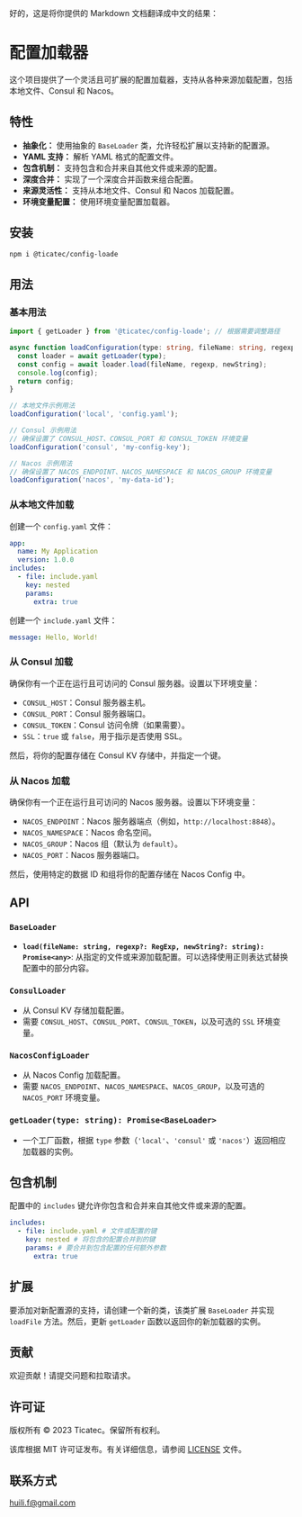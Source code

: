 好的，这是将你提供的 Markdown 文档翻译成中文的结果：

# 配置加载器

这个项目提供了一个灵活且可扩展的配置加载器，支持从各种来源加载配置，包括本地文件、Consul 和 Nacos。

## 特性

* **抽象化：** 使用抽象的 `BaseLoader` 类，允许轻松扩展以支持新的配置源。
* **YAML 支持：** 解析 YAML 格式的配置文件。
* **包含机制：** 支持包含和合并来自其他文件或来源的配置。
* **深度合并：** 实现了一个深度合并函数来组合配置。
* **来源灵活性：** 支持从本地文件、Consul 和 Nacos 加载配置。
* **环境变量配置：** 使用环境变量配置加载器。

## 安装

```bash
npm i @ticatec/config-loade
```

## 用法

### 基本用法

```typescript
import { getLoader } from '@ticatec/config-loade'; // 根据需要调整路径

async function loadConfiguration(type: string, fileName: string, regexp?: RegExp, newString?: string) {
  const loader = await getLoader(type);
  const config = await loader.load(fileName, regexp, newString);
  console.log(config);
  return config;
}

// 本地文件示例用法
loadConfiguration('local', 'config.yaml');

// Consul 示例用法
// 确保设置了 CONSUL_HOST、CONSUL_PORT 和 CONSUL_TOKEN 环境变量
loadConfiguration('consul', 'my-config-key');

// Nacos 示例用法
// 确保设置了 NACOS_ENDPOINT、NACOS_NAMESPACE 和 NACOS_GROUP 环境变量
loadConfiguration('nacos', 'my-data-id');
```

### 从本地文件加载

创建一个 `config.yaml` 文件：

```yaml
app:
  name: My Application
  version: 1.0.0
includes:
  - file: include.yaml
    key: nested
    params:
      extra: true
```

创建一个 `include.yaml` 文件：

```yaml
message: Hello, World!
```

### 从 Consul 加载

确保你有一个正在运行且可访问的 Consul 服务器。设置以下环境变量：

* `CONSUL_HOST`：Consul 服务器主机。
* `CONSUL_PORT`：Consul 服务器端口。
* `CONSUL_TOKEN`：Consul 访问令牌（如果需要）。
* `SSL`：`true` 或 `false`，用于指示是否使用 SSL。

然后，将你的配置存储在 Consul KV 存储中，并指定一个键。

### 从 Nacos 加载

确保你有一个正在运行且可访问的 Nacos 服务器。设置以下环境变量：

* `NACOS_ENDPOINT`：Nacos 服务器端点（例如，`http://localhost:8848`）。
* `NACOS_NAMESPACE`：Nacos 命名空间。
* `NACOS_GROUP`：Nacos 组（默认为 `default`）。
* `NACOS_PORT`：Nacos 服务器端口。

然后，使用特定的数据 ID 和组将你的配置存储在 Nacos Config 中。

## API

### `BaseLoader`

* **`load(fileName: string, regexp?: RegExp, newString?: string): Promise<any>`**: 从指定的文件或来源加载配置。可以选择使用正则表达式替换配置中的部分内容。

### `ConsulLoader`

* 从 Consul KV 存储加载配置。
* 需要 `CONSUL_HOST`、`CONSUL_PORT`、`CONSUL_TOKEN`，以及可选的 `SSL` 环境变量。

### `NacosConfigLoader`

* 从 Nacos Config 加载配置。
* 需要 `NACOS_ENDPOINT`、`NACOS_NAMESPACE`、`NACOS_GROUP`，以及可选的 `NACOS_PORT` 环境变量。

### `getLoader(type: string): Promise<BaseLoader>`

* 一个工厂函数，根据 `type` 参数（`'local'`、`'consul'` 或 `'nacos'`）返回相应加载器的实例。

## 包含机制

配置中的 `includes` 键允许你包含和合并来自其他文件或来源的配置。

```yaml
includes:
  - file: include.yaml # 文件或配置的键
    key: nested # 将包含的配置合并到的键
    params: # 要合并到包含配置的任何额外参数
      extra: true
```

## 扩展

要添加对新配置源的支持，请创建一个新的类，该类扩展 `BaseLoader` 并实现 `loadFile` 方法。然后，更新 `getLoader` 函数以返回你的新加载器的实例。


## 贡献

欢迎贡献！请提交问题和拉取请求。

## 许可证

版权所有 © 2023 Ticatec。保留所有权利。

该库根据 MIT 许可证发布。有关详细信息，请参阅 [LICENSE](LICENSE) 文件。

## 联系方式

huili.f@gmail.com
